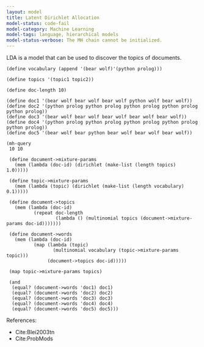 ```yaml
---
layout: model
title: Latent Dirichlet Allocation
model-status: code-fail
model-category: Machine Learning
model-tags: language, hierarchical models
model-status-verbose: The MH chain cannot be initialized.
---
```


LDA is a model that can be used to discover the topics of documents.

    (define vocabulary (append '(bear wolf)'(python prolog)))
    
    (define topics '(topic1 topic2))
    
    (define doc-length 10)
    
    (define doc1 '(bear wolf bear wolf bear wolf python wolf bear wolf))
    (define doc2 '(python prolog python prolog python prolog python prolog python prolog))
    (define doc3 '(bear wolf bear wolf bear wolf bear wolf bear wolf))
    (define doc4 '(python prolog python prolog python prolog python prolog python prolog))
    (define doc5 '(bear wolf bear python bear wolf bear wolf bear wolf))
    
    (mh-query
     10 10
    
     (define document->mixture-params
       (mem (lambda (doc-id) (dirichlet (make-list (length topics) 1.0)))))
    
     (define topic->mixture-params
       (mem (lambda (topic) (dirichlet (make-list (length vocabulary) 0.1)))))
    
     (define document->topics
       (mem (lambda (doc-id)
              (repeat doc-length
                      (lambda () (multinomial topics (document->mixture-params doc-id)))))))
    
     (define document->words
       (mem (lambda (doc-id)
              (map (lambda (topic)
                     (multinomial vocabulary (topic->mixture-params topic)))
                   (document->topics doc-id)))))
    
     (map topic->mixture-params topics)
    
     (and
      (equal? (document->words 'doc1) doc1)
      (equal? (document->words 'doc2) doc2)
      (equal? (document->words 'doc3) doc3)
      (equal? (document->words 'doc4) doc4)
      (equal? (document->words 'doc5) doc5)))

References:

- Cite:Blei2003tn
- Cite:ProbMods
